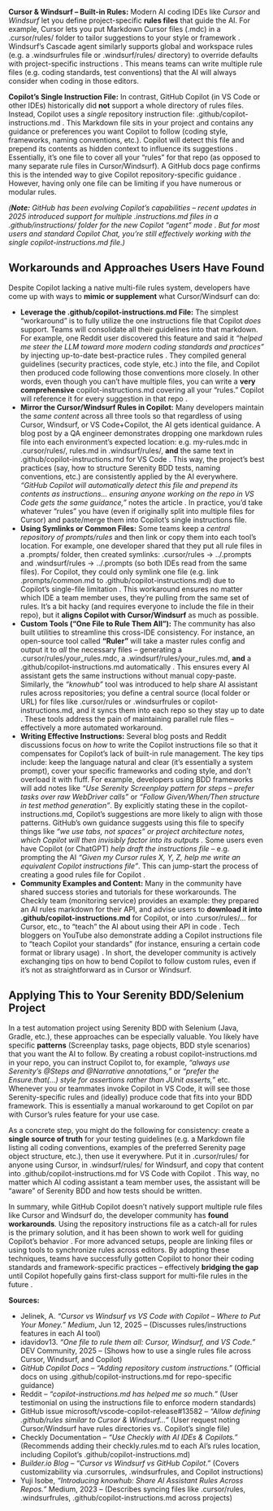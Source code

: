 **Cursor & Windsurf – Built-in Rules:** Modern AI coding IDEs like *Cursor* and *Windsurf* let you define project-specific **rules files** that guide the AI. For example, Cursor lets you put Markdown Cursor files (.mdc) in a .cursor/rules/ folder to tailor suggestions to your style or framework . Windsurf’s Cascade agent similarly supports global and workspace rules (e.g. a .windsurfrules file or .windsurf/rules/ directory) to override defaults with project-specific instructions . This means teams can write multiple rule files (e.g. coding standards, test conventions) that the AI will always consider when coding in those editors.

**Copilot’s Single Instruction File:** In contrast, GitHub Copilot (in VS Code or other IDEs) historically did **not** support a whole directory of rules files. Instead, Copilot uses a *single* repository instruction file: .github/copilot-instructions.md  . This Markdown file sits in your project and contains any guidance or preferences you want Copilot to follow (coding style, frameworks, naming conventions, etc.). Copilot will detect this file and prepend its contents as hidden context to influence its suggestions . Essentially, it’s one file to cover all your “rules” for that repo (as opposed to many separate rule files in Cursor/Windsurf). A GitHub docs page confirms this is the intended way to give Copilot repository-specific guidance  . However, having only one file can be limiting if you have numerous or modular rules.

*(**Note:** GitHub has been evolving Copilot’s capabilities – recent updates in 2025 introduced support for multiple .instructions.md files in a .github/instructions/ folder for the new Copilot “agent” mode . But for most users and standard Copilot Chat, you’re still effectively working with the single copilot-instructions.md file.)*

## **Workarounds and Approaches Users Have Found**

Despite Copilot lacking a native multi-file rules system, developers have come up with ways to **mimic or supplement** what Cursor/Windsurf can do:

- **Leverage the .github/copilot-instructions.md File:** The simplest “workaround” is to fully utilize the one instructions file that Copilot *does* support. Teams will consolidate all their guidelines into that markdown. For example, one Reddit user discovered this feature and said it *“helped me steer the LLM toward more modern coding standards and practices”* by injecting up-to-date best-practice rules . They compiled general guidelines (security practices, code style, etc.) into the file, and Copilot then produced code following those conventions more closely. In other words, even though you can’t have multiple files, you can write a **very comprehensive** copilot-instructions.md covering all your “rules.” Copilot will reference it for every suggestion in that repo .
- **Mirror the Cursor/Windsurf Rules in Copilot:** Many developers maintain the *same content* across all three tools so that regardless of using Cursor, Windsurf, or VS Code+Copilot, the AI gets identical guidance. A blog post by a QA engineer demonstrates dropping one markdown rules file into each environment’s expected location: e.g. my-rules.mdc in .cursor/rules/, rules.md in .windsurf/rules/, **and** the same text in .github/copilot-instructions.md for VS Code . This way, the project’s best practices (say, how to structure Serenity BDD tests, naming conventions, etc.) are consistently applied by the AI everywhere. *“GitHub Copilot will automatically detect this file and prepend its contents as instructions… ensuring anyone working on the repo in VS Code gets the same guidance,”* notes the article . In practice, you’d take whatever “rules” you have (even if originally split into multiple files for Cursor) and paste/merge them into Copilot’s single instructions file.
- **Using Symlinks or Common Files:** Some teams keep a *central repository of prompts/rules* and then link or copy them into each tool’s location. For example, one developer shared that they put all rule files in a .prompts/ folder, then created symlinks: .cursor/rules -> ../.prompts and .windsurf/rules -> ../.prompts (so both IDEs read from the same files). For Copilot, they could only symlink one file (e.g. link .prompts/common.md to .github/copilot-instructions.md) due to Copilot’s single-file limitation . This workaround ensures no matter which IDE a team member uses, they’re pulling from the same set of rules. It’s a bit hacky (and requires everyone to include the file in their repo), but it **aligns Copilot with Cursor/Windsurf** as much as possible.
- **Custom Tools (“One File to Rule Them All”):** The community has also built utilities to streamline this cross-IDE consistency. For instance, an open-source tool called **“Ruler”** will take a master rules config and output it to *all* the necessary files – generating a .cursor/rules/your_rules.mdc, a .windsurf/rules/your_rules.md, **and** a .github/copilot-instructions.md automatically . This ensures every AI assistant gets the same instructions without manual copy-paste. Similarly, the *“knowhub”* tool was introduced to help share AI assistant rules across repositories; you define a central source (local folder or URL) for files like .cursor/rules or .windsurfrules or copilot-instructions.md, and it syncs them into each repo so they stay up to date . These tools address the pain of maintaining parallel rule files – effectively a more automated workaround.
- **Writing Effective Instructions:** Several blog posts and Reddit discussions focus on *how* to write the Copilot instructions file so that it compensates for Copilot’s lack of built-in rule management. The key tips include: keep the language natural and clear (it’s essentially a system prompt), cover your specific frameworks and coding style, and don’t overload it with fluff. For example, developers using BDD frameworks will add notes like *“Use Serenity Screenplay pattern for steps – prefer tasks over raw WebDriver calls”* or *“Follow Given/When/Then structure in test method generation”*. By explicitly stating these in the copilot-instructions.md, Copilot’s suggestions are more likely to align with those patterns. GitHub’s own guidance suggests using this file to specify things like *“we use tabs, not spaces” or project architecture notes, which Copilot will then invisibly factor into its outputs .* Some users even have Copilot (or ChatGPT) *help draft the instructions file* – e.g. prompting the AI *“Given my Cursor rules X, Y, Z, help me write an equivalent Copilot instructions file”*. This can jump-start the process of creating a good rules file for Copilot .
- **Community Examples and Content:** Many in the community have shared success stories and tutorials for these workarounds. The Checkly team (monitoring service) provides an example: they prepared an AI rules markdown for their API, and advise users to **download it into .github/copilot-instructions.md** for Copilot, or into .cursor/rules/… for Cursor, etc., to “teach” the AI about using their API in code . Tech bloggers on YouTube also demonstrate adding a Copilot instructions file to “teach Copilot your standards” (for instance, ensuring a certain code format or library usage) . In short, the developer community is actively exchanging tips on how to bend Copilot to follow custom rules, even if it’s not as straightforward as in Cursor or Windsurf.

## **Applying This to Your Serenity BDD/Selenium Project**

In a test automation project using Serenity BDD with Selenium (Java, Gradle, etc.), these approaches can be especially valuable. You likely have specific **patterns** (Screenplay tasks, page objects, BDD style scenarios) that you want the AI to follow. By creating a robust copilot-instructions.md in your repo, you can instruct Copilot to, for example, *“always use Serenity’s @Steps and @Narrative annotations,”* or *“prefer the Ensure.that(...) style for assertions rather than JUnit asserts,”* etc. Whenever you or teammates invoke Copilot in VS Code, it will see those Serenity-specific rules and (ideally) produce code that fits into your BDD framework. This is essentially a manual workaround to get Copilot on par with Cursor’s rules feature for your use case.

As a concrete step, you might do the following for consistency: create a **single source of truth** for your testing guidelines (e.g. a Markdown file listing all coding conventions, examples of the preferred Serenity page object structure, etc.), then use it everywhere. Put it in .cursor/rules/ for anyone using Cursor, in .windsurf/rules/ for Windsurf, and copy that content into .github/copilot-instructions.md for VS Code with Copilot  . This way, no matter which AI coding assistant a team member uses, the assistant will be “aware” of Serenity BDD and how tests should be written.

In summary, while GitHub Copilot doesn’t natively support multiple rule files like Cursor and Windsurf do, the developer community has **found workarounds**. Using the repository instructions file as a catch-all for rules is the primary solution, and it has been shown to work well for guiding Copilot’s behavior . For more advanced setups, people are linking files or using tools to synchronize rules across editors. By adopting these techniques, teams have successfully gotten Copilot to honor their coding standards and framework-specific practices – effectively **bridging the gap** until Copilot hopefully gains first-class support for multi-file rules in the future .

**Sources:**

- Jelinek, A. *“Cursor vs Windsurf vs VS Code with Copilot – Where to Put Your Money.”* *Medium*, Jun 12, 2025 – (Discusses rules/instructions features in each AI tool)
- idavidov13. *“One file to rule them all: Cursor, Windsurf, and VS Code.”* DEV Community, 2025 – (Shows how to use a single rules file across Cursor, Windsurf, and Copilot)
- *GitHub Copilot Docs – “Adding repository custom instructions.”* (Official docs on using .github/copilot-instructions.md for repo-specific guidance)
- Reddit – *“copilot-instructions.md has helped me so much.”* (User testimonial on using the instructions file to enforce modern standards)
- GitHub issue microsoft/vscode-copilot-release#13582 – *“Allow defining .github/rules similar to Cursor & Windsurf…”* (User request noting Cursor/Windsurf have rules directories vs. Copilot’s single file)
- Checkly Documentation – *“Use Checkly with AI IDEs & Copilots.”* (Recommends adding their checkly.rules.md to each AI’s rules location, including Copilot’s .github/copilot-instructions.md)
- *Builder.io Blog – “Cursor vs Windsurf vs GitHub Copilot.”* (Covers customizability via .cursorrules, .windsurfrules, and Copilot instructions)
- Yuji Isobe, *“Introducing knowhub: Share AI Assistant Rules Across Repos.”* Medium, 2023 – (Describes syncing files like .cursor/rules, .windsurfrules, .github/copilot-instructions.md across projects)